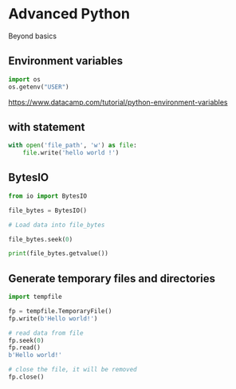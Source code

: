 # Advanced Python

Beyond basics


## Environment variables

```python
import os
os.getenv("USER")
```

https://www.datacamp.com/tutorial/python-environment-variables


## with statement

```python
with open('file_path', 'w') as file:
    file.write('hello world !')
```


## BytesIO

```python
from io import BytesIO

file_bytes = BytesIO()

# Load data into file_bytes

file_bytes.seek(0)

print(file_bytes.getvalue())

```

## Generate temporary files and directories

```python
import tempfile

fp = tempfile.TemporaryFile()
fp.write(b'Hello world!')

# read data from file
fp.seek(0)
fp.read()
b'Hello world!'

# close the file, it will be removed
fp.close()
```










